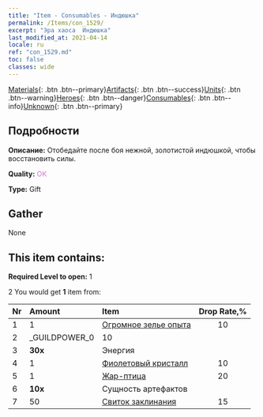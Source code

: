 ```yaml
---
title: "Item - Consumables - Индюшка"
permalink: /Items/con_1529/
excerpt: "Эра хаоса  Индюшка"
last_modified_at: 2021-04-14
locale: ru
ref: "con_1529.md"
toc: false
classes: wide
---
```

 [Materials](/ru/Items/){: .btn .btn--primary}[Artifacts](/ru/Items/Artifacts/){: .btn .btn--success}[Units](/ru/Items/Units/){: .btn .btn--warning}[Heroes](/ru/Items/Heroes/){: .btn .btn--danger}[Consumables](/ru/Items/Consumables/){: .btn .btn--info}[Unknown](/ru/Items/Unknown/){: .btn .btn--primary}

## Подробности
 **Описание:** Отобедайте после боя нежной, золотистой индюшкой, чтобы восстановить силы.

 **Quality:** <span style="color: #DA70D6">OK</span>

 **Type:** Gift

## Gather

  None

## This item contains:

 **Required Level to open:** 1

 2 You would get **1** item  from:

  | Nr | Amount |     Item    | Drop Rate,% |
  |:---|:-------|:------------|:---------:|
  | 1 | 1 | [Огромное зелье опыта](/ru/Items/con_703/) | 10 | 
  | 2 | _GUILDPOWER_0 | 10 | 
  | 3 |  **30x** | Энергия |  | 15 | 
  | 4 | 1 | [Фиолетовый кристалл](/ru/Items/con_720/) | 10 | 
  | 5 | 1 | [Жар-птица](/ru/Items/unt_268/) | 20 | 
  | 6 |  **10x** | Сущность артефактов |  | 20 | 
  | 7 | 50 | [Свиток заклинания](/ru/Items/con_694/) | 15 | 
